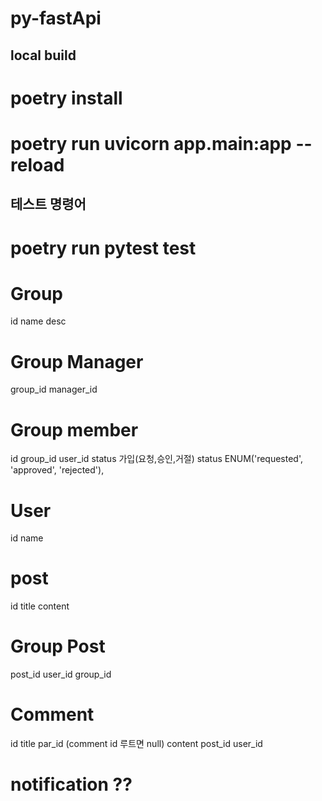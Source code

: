 # py-fastApi

## local build
 # poetry install
 # poetry run uvicorn app.main:app --reload

## 테스트 명령어 
 # poetry run pytest test


# Group
id
name
desc

# Group Manager
group_id
manager_id

# Group member
id
group_id
user_id
status 가입(요청,승인,거절)
status ENUM('requested', 'approved', 'rejected'),

# User
id
name

# post
id
title
content

# Group Post
post_id
user_id
group_id

# Comment
id
title
par_id (comment id  루트면 null)
content
post_id
user_id

# notification ??


